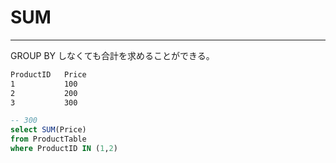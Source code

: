 # SUM

---

GROUP BY しなくても合計を求めることができる。  

``` txt
ProductID   Price
1           100
2           200
3           300
```

```sql
-- 300
select SUM(Price)
from ProductTable
where ProductID IN (1,2)
```
